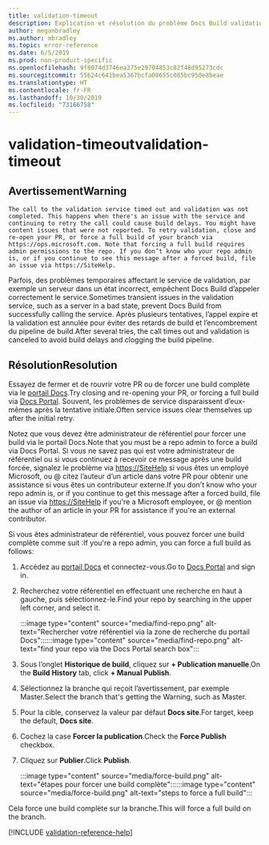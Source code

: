 ```yaml
---
title: validation-timeout
description: Explication et résolution du problème Docs Build validation-timeout
author: meganbradley
ms.author: mbradley
ms.topic: error-reference
ms.date: 6/5/2019
ms.prod: non-product-specific
ms.openlocfilehash: 9f8074d3746ea375e29704853c82f48d95273cdc
ms.sourcegitcommit: 55624c641bea5367bcfa08655c085bc950e8beae
ms.translationtype: HT
ms.contentlocale: fr-FR
ms.lasthandoff: 10/30/2019
ms.locfileid: "73166758"
---
```

# <a name="validation-timeout"></a><span data-ttu-id="a2f21-103">validation-timeout</span><span class="sxs-lookup"><span data-stu-id="a2f21-103">validation-timeout</span></span>

## <a name="warning"></a><span data-ttu-id="a2f21-104">Avertissement</span><span class="sxs-lookup"><span data-stu-id="a2f21-104">Warning</span></span>

`The call to the validation service timed out and validation was not completed. This happens when there's an issue with the service and continuing to retry the call could cause build delays. You might have content issues that were not reported. To retry validation, close and re-open your PR, or force a full build of your branch via https://ops.microsoft.com. Note that forcing a full build requires admin permissions to the repo. If you don’t know who your repo admin is, or if you continue to see this message after a forced build, file an issue via https://SiteHelp.`

<span data-ttu-id="a2f21-105">Parfois, des problèmes temporaires affectant le service de validation, par exemple un serveur dans un état incorrect, empêchent Docs Build d’appeler correctement le service.</span><span class="sxs-lookup"><span data-stu-id="a2f21-105">Sometimes transient issues in the validation service, such as a server in a bad state, prevent Docs Build from successfully calling the service.</span></span> <span data-ttu-id="a2f21-106">Après plusieurs tentatives, l’appel expire et la validation est annulée pour éviter des retards de build et l’encombrement du pipeline de build.</span><span class="sxs-lookup"><span data-stu-id="a2f21-106">After several tries, the call times out and validation is canceled to avoid build delays and clogging the build pipeline.</span></span>

## <a name="resolution"></a><span data-ttu-id="a2f21-107">Résolution</span><span class="sxs-lookup"><span data-stu-id="a2f21-107">Resolution</span></span>

<span data-ttu-id="a2f21-108">Essayez de fermer et de rouvrir votre PR ou de forcer une build complète via le [portail Docs](https://ops.microsoft.com/#/).</span><span class="sxs-lookup"><span data-stu-id="a2f21-108">Try closing and re-opening your PR, or forcing a full build via [Docs Portal](https://ops.microsoft.com/#/).</span></span> <span data-ttu-id="a2f21-109">Souvent, les problèmes de service disparaissent d’eux-mêmes après la tentative initiale.</span><span class="sxs-lookup"><span data-stu-id="a2f21-109">Often service issues clear themselves up after the initial retry.</span></span>

<span data-ttu-id="a2f21-110">Notez que vous devez être administrateur de référentiel pour forcer une build via le portail Docs.</span><span class="sxs-lookup"><span data-stu-id="a2f21-110">Note that you must be a repo admin to force a build via Docs Portal.</span></span> <span data-ttu-id="a2f21-111">Si vous ne savez pas qui est votre administrateur de référentiel ou si vous continuez à recevoir ce message après une build forcée, signalez le problème via [https://SiteHelp](https://SiteHelp) si vous êtes un employé Microsoft, ou @ citez l’auteur d’un article dans votre PR pour obtenir une assistance si vous êtes un contributeur externe.</span><span class="sxs-lookup"><span data-stu-id="a2f21-111">If you don't know who your repo admin is, or if you continue to get this message after a forced build, file an issue via [https://SiteHelp](https://SiteHelp) if you're a Microsoft employee, or @ mention the author of an article in your PR for assistance if you're an external contributor.</span></span>

<span data-ttu-id="a2f21-112">Si vous êtes administrateur de référentiel, vous pouvez forcer une build complète comme suit :</span><span class="sxs-lookup"><span data-stu-id="a2f21-112">If you're a repo admin, you can force a full build as follows:</span></span>

1. <span data-ttu-id="a2f21-113">Accédez au [portail Docs](https://ops.microsoft.com/#/) et connectez-vous.</span><span class="sxs-lookup"><span data-stu-id="a2f21-113">Go to [Docs Portal](https://ops.microsoft.com/#/) and sign in.</span></span>
1. <span data-ttu-id="a2f21-114">Recherchez votre référentiel en effectuant une recherche en haut à gauche, puis sélectionnez-le.</span><span class="sxs-lookup"><span data-stu-id="a2f21-114">Find your repo by searching in the upper left corner, and select it.</span></span>

   <span data-ttu-id="a2f21-115">:::image type="content" source="media/find-repo.png" alt-text="Rechercher votre référentiel via la zone de recherche du portail Docs":::</span><span class="sxs-lookup"><span data-stu-id="a2f21-115">:::image type="content" source="media/find-repo.png" alt-text="find your repo via the Docs Portal search box":::</span></span>
1. <span data-ttu-id="a2f21-116">Sous l’onglet **Historique de build**, cliquez sur **+ Publication manuelle**.</span><span class="sxs-lookup"><span data-stu-id="a2f21-116">On the **Build History** tab, click **+ Manual Publish**.</span></span>
1. <span data-ttu-id="a2f21-117">Sélectionnez la branche qui reçoit l’avertissement, par exemple Master.</span><span class="sxs-lookup"><span data-stu-id="a2f21-117">Select the branch that's getting the Warning, such as Master.</span></span>
1. <span data-ttu-id="a2f21-118">Pour la cible, conservez la valeur par défaut **Docs site**.</span><span class="sxs-lookup"><span data-stu-id="a2f21-118">For target, keep the default, **Docs site**.</span></span>
1. <span data-ttu-id="a2f21-119">Cochez la case **Forcer la publication**.</span><span class="sxs-lookup"><span data-stu-id="a2f21-119">Check the **Force Publish** checkbox.</span></span>
1. <span data-ttu-id="a2f21-120">Cliquez sur **Publier**.</span><span class="sxs-lookup"><span data-stu-id="a2f21-120">Click **Publish**.</span></span>

   <span data-ttu-id="a2f21-121">:::image type="content" source="media/force-build.png" alt-text="étapes pour forcer une build complète":::</span><span class="sxs-lookup"><span data-stu-id="a2f21-121">:::image type="content" source="media/force-build.png" alt-text="steps to force a full build":::</span></span>

<span data-ttu-id="a2f21-122">Cela force une build complète sur la branche.</span><span class="sxs-lookup"><span data-stu-id="a2f21-122">This will force a full build on the branch.</span></span>

<!--make sure to add this file to your includes folder and verify the path-->
[!INCLUDE [validation-reference-help](includes/validation-reference-help.md)]
